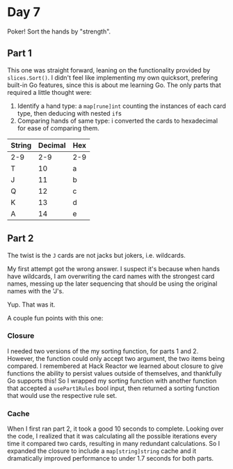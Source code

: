 # Day 7

Poker! Sort the hands by "strength".

## Part 1

This one was straight forward, leaning on the functionality provided by
`slices.Sort()`. I didn't feel like implementing my own quicksort, prefering
built-in Go features, since this is about me learning Go. The only parts that
required a little thought were:

1. Identify a hand type: a `map[rune]int` counting the instances of each card
   type, then deducing with nested `if`s
1. Comparing hands of same type: i converted the cards to hexadecimal for ease
   of comparing them.

| String | Decimal | Hex |
| ------ | ------- | --- |
| 2-9    | 2-9     | 2-9 |
| T      | 10      | a   |
| J      | 11      | b   |
| Q      | 12      | c   |
| K      | 13      | d   |
| A      | 14      | e   |

## Part 2

The twist is the `J` cards are not jacks but jokers, i.e. wildcards.

My first attempt got the wrong answer. I suspect it's because when hands have
wildcards, I am overwriting the card names with the strongest card names,
messing up the later sequencing that should be using the original names with the
'J's.

Yup. That was it.

A couple fun points with this one:

### Closure

I needed two versions of the my sorting function, for parts 1 and 2. However,
the function could only accept two argument, the two items being compared. I
remembered at Hack Reactor we learned about closure to give functions the
ability to persist values outside of themselves, and thankfully Go supports
this! So I wrapped my sorting function with another function that accepted a
`usePart1Rules` bool input, then returned a sorting function that would use the
respective rule set.
### Cache

When I first ran part 2, it took a good 10 seconds to complete. Looking over the
code, I realized that it was calculating all the possible iterations every time
it compared two cards, resulting in many redundant calculations. So I expanded
the closure to include a `map[string]string` cache and it dramatically improved
performance to under 1.7 seconds for both parts.